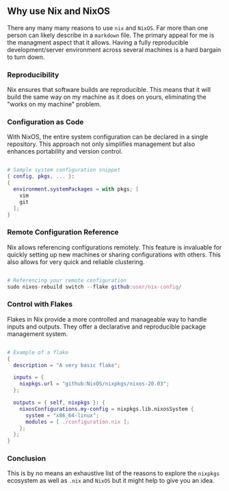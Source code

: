 ## Why use Nix and NixOS

There any many many reasons to use `nix` and `NixOS`. Far more than one person can likely describe in a `markdown` file. The primary appeal for me is the managment aspect that it allows. Having a fully reproducible development/server environment across several machines is a hard bargain to turn down.

### Reproducibility

Nix ensures that software builds are reproducible. This means that it will build the same way on my machine as it does on yours, eliminating the "works on my machine" problem.

### Configuration as Code

With NixOS, the entire system configuration can be declared in a single repository. This approach not only simplifies management but also enhances portability and version control.

```nix

# Sample system configuration snippet
{ config, pkgs, ... }:
{
  environment.systemPackages = with pkgs; [
    vim
    git
  ];
}
```

### Remote Configuration Reference

Nix allows referencing configurations remotely. This feature is invaluable for quickly setting up new machines or sharing configurations with others. This also allows for very quick and reliable clustering.

```nix

# Referencing your remote configuration
sudo nixos-rebuild switch --flake github:user/nix-config/
```

### Control with Flakes

Flakes in Nix provide a more controlled and manageable way to handle inputs and outputs. They offer a declarative and reproducible package management system.

```nix

# Example of a flake
{
  description = "A very basic flake";

  inputs = {
    nixpkgs.url = "github:NixOS/nixpkgs/nixos-20.03";
  };

  outputs = { self, nixpkgs }: {
    nixosConfigurations.my-config = nixpkgs.lib.nixosSystem {
      system = "x86_64-linux";
      modules = [ ./configuration.nix ];
    };
  };
}
```

### Conclusion

This is by no means an exhaustive list of the reasons to explore the `nixpkgs` ecosystem as well as `.nix` and `NixOS` but it might help to give you an idea.
